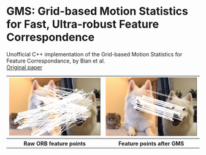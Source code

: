 # GMS: Grid-based Motion Statistics for Fast, Ultra-robust Feature Correspondence  

Unofficial C++ implementation of the Grid-based Motion Statistics for Feature Correspondance, by Bian et al.  
[Original paper](http://jwbian.net/Papers/GMS_CVPR17.pdf)

<div align="center">
<table style="width:100%" align="center">
  <tr>
    <th><div align="center"><img width="250" src ="https://raw.githubusercontent.com/germain-hug/GMS-Feature-Correspondence/master/images/orb.jpg" /></div></th>
    <th><div align="center"><img width="250" src ="https://raw.githubusercontent.com/germain-hug/GMS-Feature-Correspondence/master/images/gms.jpg" /></div></th> 
  </tr>
  <tr>
    <th> Raw ORB feature points </th>
    <th> Feature points after GMS </th>
  </tr>
</table>
</div>
